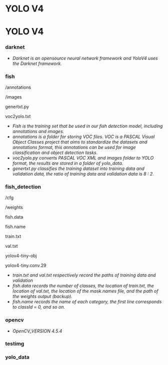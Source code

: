 # YOLO V4

# YOLO V4

### darknet

- *Darknet is an opensource neural network framework and YoloV4 uses the Darknet framework.*

### fish

/annotations

/images

genertxt.py

voc2yolo.txt

- *Fish is the training set that be used in our fish detection model, including annotations and images.*
- *annotations is a folder for storing VOC files. VOC is a PASCAL Visual Object Classes project that aims to standardize the datasets and annotations format, this annotations can be used for image classification and object detection tasks.*
- *voc2yolo.py converts PASCAL VOC XML and images folder to YOLO format, the results are stored in a folder of yolo_data.*
- *genertxt.py classifies the training dataset into training data and validation data, the ratio of training data and validation data is 8 : 2.*

### fish_detection

/cfg

/weights

fish.data

fish.name

train.txt

val.txt

yolov4-tiny-obj

yolov4-tiny.conv.29

- *train.txt and val.txt respectively record the paths of training data and validation*
- *fish.data records the number of classes, the location of train.txt, the location of val.txt, the location of the mask.names file, and the path of the weights output (backup).*
- *fish.name records the name of each category, the first line corresponds to classId = 0, and so on.*

### opencv

- *OpenCV_VERSION 4.5.4*

### testimg

### yolo_data